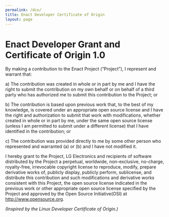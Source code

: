 ```yaml
---
permalink: /dco/
title: Enact Developer Certificate of Origin
layout: page
---
```


# Enact Developer Grant and Certificate of Origin 1.0

By making a contribution to the Enact Project (“Project”), I represent and warrant that:

a)	The contribution was created in whole or in part by me and I have the right to submit the contribution on my own behalf
or on behalf of a third party who has authorized me to submit this contribution to the Project; or

b)	The contribution is based upon previous work that, to the best of my knowledge, is covered under an appropriate open
source license and I have the right and authorization to submit that work with modifications, whether created in whole or
in part by me, under the same open source license (unless I am permitted to submit under a different license) that I have
identified in the contribution; or

c)	The contribution was provided directly to me by some other person who represented and warranted (a) or (b) and I have
not modified it.

I hereby grant to the Project, LG Electronics and recipients of software distributed by the Project a perpetual, worldwide,
non-exclusive, no-charge, royalty-free, irrevocable copyright license to reproduce, modify, prepare derivative works of,
publicly display, publicly perform, sublicense, and distribute this contribution and such modifications and derivative works
consistent with this Project, the open source license indicated in the previous work or other appropriate open source license
specified by the Project and approved by the Open Source Initiative(OSI) at http://www.opensource.org.

*(Inspired by the Linux Developer Certificate of Origin.)*
